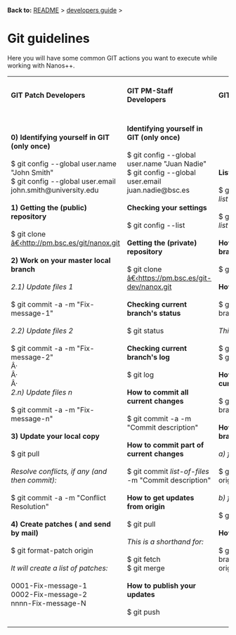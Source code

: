 **Back to:** [README](README.md) > [developers guide](developers_guide.md) >

Git guidelines
==============

<p>
Here you will have some common GIT actions you want to execute while working with Nanos++.
</p>


<table class="wiki">
<tr><td> <br /><strong>GIT Patch Developers</strong> <br /><br /> </td><td> <br /><strong>GIT PM-Staff Developers</strong> <br /><br /> </td><td> <br /><strong>GIT Workflow Commands</strong> <br /><br /> </td><td> <br /><strong>GIT Workflow Commands</strong> <br /><br /> 
</td></tr><tr><td>  <br /> <strong>0) Identifying yourself in GIT (only once)</strong> <br /><br /> $ git config --global user.name "John Smith" <br /> $ git config --global user.email john.smith@university.edu <br /><br /> <strong>1) Getting the (public) repository</strong> <br /><br /> $ git clone <a class="ext-link" href="http://pm.bsc.es/git/nanox.git"><span class="icon">â€‹</span>http://pm.bsc.es/git/nanox.git</a> <br /><br /> <strong>2) Work on your master local branch</strong> <br /><br /> <em>2.1) Update files 1</em> <br /><br /> $ git commit -a -m "Fix-message-1" <br /><br /> <em>2.2) Update files 2</em> <br /><br /> $ git commit -a -m "Fix-message-2" <br /> Â· <br />   Â· <br /> Â· <br /> <em>2.n) Update files n</em> <br /><br /> $ git commit -a -m "Fix-message-n" <br /><br /> <strong>3) Update your local copy</strong> <br /><br /> $ git pull <br /><br /> <em>Resolve conflicts, if any (and then commit):</em> <br /><br /> $ git commit -a -m "Conflict Resolution" <br /><br /> <strong>4) Create patches ( and send by mail)</strong> <br /><br /> $ git format-patch origin <br /><br /> <em>It will create a list of patches:</em> <br /><br /> 0001-Fix-message-1 <br /> 0002-Fix-message-2 <br /> nnnn-Fix-message-N <br /><br /> </td><td> <br /> <strong>Identifying yourself in GIT (only once)</strong> <br /><br /> $ git config --global user.name "Juan Nadie" <br /> $ git config --global user.email juan.nadie@bsc.es <br /><br /> <strong>Checking your settings</strong> <br /><br />$ git config --list <br /><br /> <strong>Getting the (private) repository</strong><br /><br />$ git clone <a class="ext-link" href="https://pm.bsc.es/git-dev/nanox.git"><span class="icon">â€‹</span>https://pm.bsc.es/git-dev/nanox.git</a> <br /><br /> <strong>Checking current branch's status</strong> <br /><br /> $ git status <br /><br /> <strong>Checking current branch's log</strong> <br /><br /> $ git log<br /><br /> <strong>How to commit all current changes</strong> <br /><br /> $ git commit -a -m "Commit description" <br /><br /> <strong>How to commit part of current changes</strong> <br /><br /> $ git commit <em>list-of-files</em> -m "Commit description" <br /><br /> <strong>How to get updates from origin</strong> <br /><br /> $ git pull <br /><br /> <em>This is a shorthand for:</em> <br /><br /> $ git fetch <br /> $ git merge <br /><br /> <strong>How to publish your updates</strong> <br /><br /> $ git push <br /><br /> </td><td>  <br /> <strong>List local/remote branches</strong> <br /><br /> $ git branch <br /> <em>list of local branches</em> <br /><br /> $ git branch -r <br /> <em>list of remote branches</em> <br /><br /> <strong>How to switch to a local branch</strong> <br /><br /> $ git checkout branch-1 <br /><br /> <strong>How to create a local branch</strong><br /><br />$ git checkout -b branch_name<br /><br /><em>This is a shorthand for:</em><br /><br />$ git branch branch_name<br />$ git checkout branch_name<br /><br /> <strong>How to merge a branch into current one</strong> <br /><br /> $ git merge --no-ff branch_name <br /><br /> <strong>How to create a remote branch</strong><br /><br /> <em>a) from scratch...</em><br /><br />  $ git push origin origin:refs/heads/branch_name <br /><br /> <em>b) from a local branch...</em><br /><br /> $ git push origin branch_name<br /><br /> <strong>How to get a remote branch</strong><br /><br />$ git checkout -b branch_name origin/branch_name<br /><br /> </td><td> <strong>How to delete a branch</strong><br /><br /> <em>a) which is a local branch...</em><br /><br /> $ git branch -d branch_name<br /><br /> <em>b) which is a remote branch...</em><br /><br /> $ git push origin :branch_name <br /><br /> <strong>List (no) merged branches into current</strong> <br /><br /> $ git branch {--merged | --no-merged} <br /><br /> <strong>How to see differences between branches</strong> <br /><br /> $ git merge-base branch-1 branch-2 <br /> 36c7dba2c95e6bbb78dfa822519ecfec6e1ca649 <br /><br /> $ git diff 36c7db <br /><br /> <em>-- or --</em> <br /><br /> $ git diff branch-1...branch-2 <br /><br /> 
</td></tr></table>

